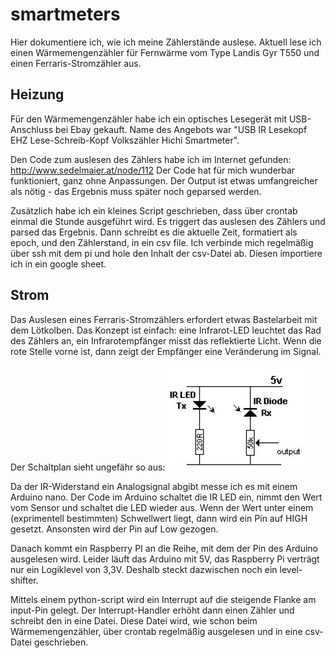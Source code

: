 # smartmeters

Hier dokumentiere ich, wie ich meine Zählerstände auslese.
Aktuell lese ich einen Wärmemengenzähler für Fernwärme vom Type Landis Gyr T550 und einen Ferraris-Stromzähler aus.

## Heizung

Für den Wärmemengenzähler habe ich ein optisches Lesegerät mit USB-Anschluss bei Ebay gekauft. 
Name des Angebots war "USB IR Lesekopf EHZ Lese-Schreib-Kopf Volkszähler Hichi Smartmeter".

Den Code zum auslesen des Zählers habe ich im Internet gefunden: http://www.sedelmaier.at/node/112
Der Code hat für mich wunderbar funktioniert, ganz ohne Anpassungen.
Der Output ist etwas umfangreicher als nötig - das Ergebnis muss später noch geparsed werden.

Zusätzlich habe ich ein kleines Script geschrieben, dass über crontab einmal die Stunde ausgeführt wird.
Es triggert das auslesen des Zählers und parsed das Ergebnis. 
Dann schreibt es die aktuelle Zeit, formatiert als epoch, und den Zählerstand, in ein csv file.
Ich verbinde mich regelmäßig über ssh mit dem pi und hole den Inhalt der csv-Datei ab.
Diesen importiere ich in ein google sheet.

## Strom

Das Auslesen eines Ferraris-Stromzählers erfordert etwas Bastelarbeit mit dem Lötkolben.
Das Konzept ist einfach: eine Infrarot-LED leuchtet das Rad des Zählers an, ein Infrarotempfänger misst das reflektierte Licht.
Wenn die rote Stelle vorne ist, dann zeigt der Empfänger eine Veränderung im Signal.

Der Schaltplan sieht ungefähr so aus:
![Schaltplan](strom/circuit.jpeg)

Da der IR-Widerstand ein Analogsignal abgibt messe ich es mit einem Arduino nano.
Der Code im Arduino schaltet die IR LED ein, nimmt den Wert vom Sensor und schaltet die LED wieder aus.
Wenn der Wert unter einem (exprimentell bestimmten) Schwellwert liegt, dann wird ein Pin auf HIGH gesetzt.
Ansonsten wird der Pin auf Low gezogen.

Danach kommt ein Raspberry PI an die Reihe, mit dem der Pin des Arduino ausgelesen wird.
Leider läuft das Arduino mit 5V, das Raspberry Pi verträgt nur ein Logiklevel von 3,3V. 
Deshalb steckt dazwischen noch ein level-shifter.

Mittels einem python-script wird ein Interrupt auf die steigende Flanke am input-Pin gelegt.
Der Interrupt-Handler erhöht dann einen Zähler und schreibt den in eine Datei.
Diese Datei wird, wie schon beim Wärmemengenzähler, über crontab regelmäßig ausgelesen und in eine csv-Datei geschrieben.